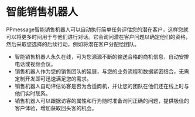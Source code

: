 # 智能销售机器人
PPmessage智能销售机器人可以自动执行简单任务评估您的潜在客户，这样您就可以将更多时间用于与他们进行对话。它会询问潜在客户问题以确定他们的资格，然后采取您选择的后续行动，例如将潜在客户分配给团队。

- 智能销售机器人永久在线，可为您源源不断的输送合格的商机信息，自动安排电话或视频会议。
- 销售机器人作为您的销售团队的延展，与您的业务流程和数据紧密结合，无需定制开发即可迅速满足您的需求。
- 销售机器人自动评估访客是否为合适商机，并让您的团队在他们还在线上时与他们实时联系。
- 销售机器人可以跟据访客的属性和行为随时准备询问正确的问题，提供极佳的客户体验，增加获取回头客的机会。



